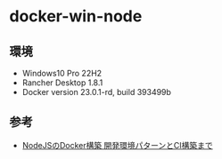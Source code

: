# docker-win-node

## 環境

- Windows10 Pro 22H2
- Rancher Desktop 1.8.1
- Docker version 23.0.1-rd, build 393499b


## 参考
- [NodeJSのDocker構築 開発環境パターンとCI構築まで](https://zenn.dev/dove/articles/d02f66cc0aa5c3)
